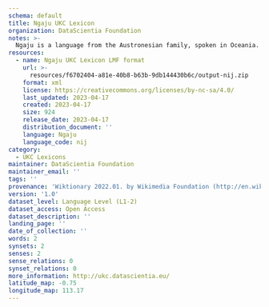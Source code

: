 ```yaml
---
schema: default
title: Ngaju UKC Lexicon
organization: DataScientia Foundation
notes: >-
  Ngaju is a language from the Austronesian family, spoken in Oceania. The UKC Lexicon of Ngaju is represented as a lexico-semantic network. It consists of words, word senses, synsets, as well as sense-level and synset-level relationships.
resources:
  - name: Ngaju UKC Lexicon LMF format
    url: >-
      resources/f6702404-a81e-40b8-b63b-9db144430b6c/output-nij.zip
    format: xml
    license: https://creativecommons.org/licenses/by-nc-sa/4.0/
    last_updated: 2023-04-17
    created: 2023-04-17
    size: 924
    release_date: 2023-04-17
    distribution_document: ''
    language: Ngaju
    language_code: nij
category:
  - UKC Lexicons
maintainer: DataScientia Foundation
maintainer_email: ''
tags: ''
provenance: 'Wiktionary 2022.01. by Wikimedia Foundation (http://en.wiktionary.org); CogNet 2.1 by Khuyagbaatar Batsuren, National University of Mongolia (http://cognet.ukc.disi.unitn.it); Princeton WordNet 2.1 by Princeton University (https://wordnet.princeton.edu)'
version: '1.0'
dataset_level: Language Level (L1-2)
dataset_access: Open Access
dataset_description: ''
landing_page: ''
date_of_collection: ''
words: 2
synsets: 2
senses: 2
sense_relations: 0
synset_relations: 0
more_information: http://ukc.datascientia.eu/
latitude_map: -0.75
longitude_map: 113.17
---
```

